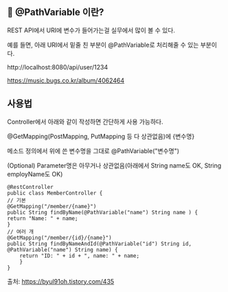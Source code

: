 ## 🤔 @PathVariable 이란?
REST API에서 URI에 변수가 들어가는걸 실무에서 많이 볼 수 있다.

예를 들면, 아래 URI에서 밑줄 친 부분이 @PathVariable로 처리해줄 수 있는 부분이다.

http://localhost:8080/api/user/1234

https://music.bugs.co.kr/album/4062464

## 사용법
Controller에서 아래와 같이 작성하면 간단하게 사용 가능하다.

@GetMapping(PostMapping, PutMapping 등 다 상관없음)에 {변수명}

메소드 정의에서 위에 쓴 변수명을 그대로 @PathVariable("변수명")

(Optional) Parameter명은 아무거나 상관없음(아래에서 String name도 OK, String employName도 OK)

    @RestController
    public class MemberController {
    // 기본
    @GetMapping("/member/{name}")
    public String findByName(@PathVariable("name") String name ) {
    return "Name: " + name;
    }
    // 여러 개
    @GetMapping("/member/{id}/{name}")
	public String findByNameAndId(@PathVariable("id") String id, @PathVariable("name") String name) {
    	return "ID: " + id + ", name: " + name;
        }
    }

출처: https://byul91oh.tistory.com/435